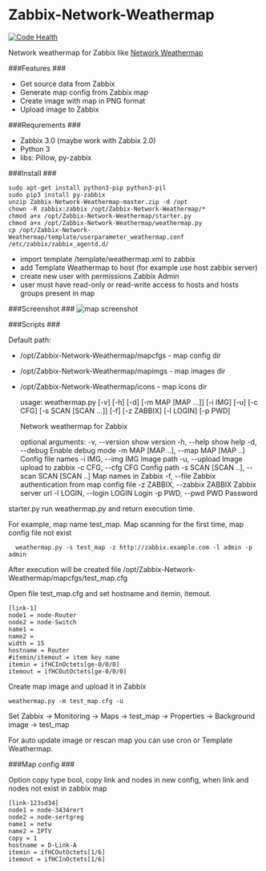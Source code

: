 # Zabbix-Network-Weathermap
[![Code Health](https://landscape.io/github/Prototype-X/Zabbix-Network-Weathermap/master/landscape.svg?style=flat)](https://landscape.io/github/Prototype-X/Zabbix-Network-Weathermap/master)

Network weathermap for Zabbix like [Network Weathermap](http://network-weathermap.com)

###Features ###
* Get source data from Zabbix
* Generate map config from Zabbix map
* Create image with map in PNG format
* Upload image to Zabbix

###Requrements ###
* Zabbix 3.0 (maybe work with Zabbix 2.0)
* Python 3
* libs: Pillow, py-zabbix

###Install ###

    sudo apt-get install python3-pip python3-pil
    sudo pip3 install py-zabbix
    unzip Zabbix-Network-Weathermap-master.zip -d /opt
    chown -R zabbix:zabbix /opt/Zabbix-Network-Weathermap/*
    chmod a+x /opt/Zabbix-Network-Weathermap/starter.py
    chmod a+x /opt/Zabbix-Network-Weathermap/weathermap.py
    cp /opt/Zabbix-Network-Weathermap/template/userparameter_weathermap.conf /etc/zabbix/zabbix_agentd.d/

* import template /template/weathermap.xml to zabbix
* add Template Weathermap to host (for example use host zabbix server)
* create new user with permissions Zabbix Admin
* user must have read-only or read-write access to hosts and hosts groups present in map

###Screenshot ###
![map screenshot](https://cloud.githubusercontent.com/assets/12714643/14538840/63cf2870-0286-11e6-98f2-d67f548a0d54.png)

###Scripts ###

Default path:
* /opt/Zabbix-Network-Weathermap/mapcfgs - map config dir
* /opt/Zabbix-Network-Weathermap/mapimgs - map images dir
* /opt/Zabbix-Network-Weathermap/icons - map icons dir



    usage: weathermap.py [-v] [-h] [-d] [-m MAP [MAP ...]] [-i IMG] [-u] [-c CFG] [-s SCAN [SCAN ...]] [-f]
                         [-z ZABBIX] [-l LOGIN] [-p PWD]

    Network weathermap for Zabbix

    optional arguments:
    -v, --version                             show version
    -h, --help                                show help
    -d, --debug                               Enable debug mode
    -m MAP [MAP ..], --map MAP [MAP ..]       Config file names
    -i IMG, --img IMG                         Image path
    -u, --upload                              Image upload to zabbix
    -c CFG, --cfg CFG                         Config path
    -s SCAN [SCAN ..], --scan SCAN [SCAN ..]  Map names in Zabbix
    -f, --file                                Zabbix authentication from map config file
    -z ZABBIX, --zabbix ZABBIX                Zabbix server url
    -l LOGIN, --login LOGIN                   Login
    -p PWD, --pwd PWD                         Password

starter.py run weathermap.py and return execution time.

For example, map name test_map.
Map scanning for the first time, map config file not exist

      weathermap.py -s test_map -z http://zabbix.example.com -l admin -p admin

After execution will be created file /opt/Zabbix-Network-Weathermap/mapcfgs/test_map.cfg

Open file test_map.cfg and set hostname and itemin, itemout.

    [link-1]
    node1 = node-Router
    node2 = node-Switch
    name1 =
    name2 =
    width = 15
    hostname = Router
    #itemin/itemout = item key name
    itemin = ifHCInOctets[ge-0/0/0]
    itemout = ifHCOutOctets[ge-0/0/0]

Create map image and upload it in Zabbix

    weathermap.py -m test_map.cfg -u


Set Zabbix -> Monitoring -> Maps -> test_map -> Properties -> Background image -> test_map

For auto update image or rescan map you can use cron or Template Weathermap.

###Map config ###

Option copy type bool, copy link and nodes in new config, when link and nodes not exist in zabbix map

    [link-123sd34]
    node1 = node-3434rert
    node2 = node-sertgreg
    name1 = netw
    name2 = IPTV
    copy = 1
    hostname = D-Link-A
    itemin = ifHCOutOctets[1/6]
    itemout = ifHCInOctets[1/6]
